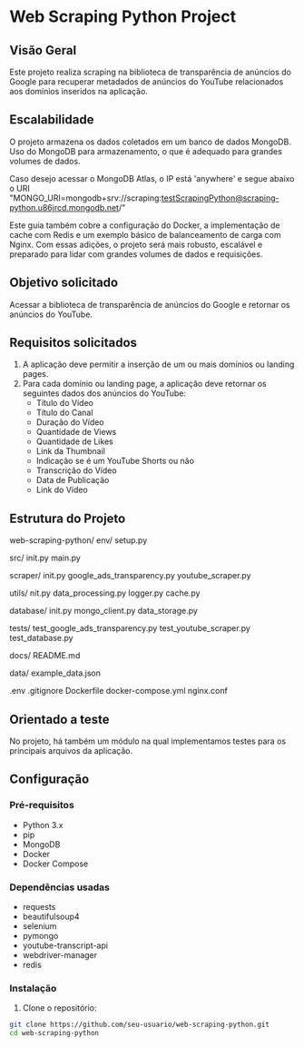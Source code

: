 # Web Scraping Python Project

## Visão Geral

Este projeto realiza scraping na biblioteca de transparência de anúncios do Google para recuperar metadados de anúncios do YouTube relacionados aos domínios inseridos na aplicação. 

## Escalabilidade

O projeto armazena os dados coletados em um banco de dados MongoDB. Uso do MongoDB para armazenamento, o que é adequado para grandes volumes de dados.

Caso desejo acessar o MongoDB Atlas, o IP está 'anywhere' e segue abaixo o URI
"MONGO_URI=mongodb+srv://scraping:testScrapingPython@scraping-python.u86jrcd.mongodb.net/"

Este guia também cobre a configuração do Docker, a implementação de cache com Redis e um exemplo básico de balanceamento de carga com Nginx. Com essas adições, o projeto será mais robusto, escalável e preparado para lidar com grandes volumes de dados e requisições.

## Objetivo solicitado

Acessar a biblioteca de transparência de anúncios do Google e retornar os anúncios do YouTube.

## Requisitos solicitados

1. A aplicação deve permitir a inserção de um ou mais domínios ou landing pages.
2. Para cada domínio ou landing page, a aplicação deve retornar os seguintes dados dos anúncios do YouTube:
    - Título do Vídeo
    - Título do Canal
    - Duração do Vídeo
    - Quantidade de Views
    - Quantidade de Likes
    - Link da Thumbnail
    - Indicação se é um YouTube Shorts ou não
    - Transcrição do Vídeo
    - Data de Publicação
    - Link do Vídeo

## Estrutura do Projeto

web-scraping-python/
env/
setup.py

src/
init.py
main.py

scraper/
init.py
google_ads_transparency.py
youtube_scraper.py

utils/
nit.py
data_processing.py
logger.py
cache.py

database/
init.py
mongo_client.py
data_storage.py

tests/
test_google_ads_transparency.py
test_youtube_scraper.py
test_database.py

docs/
README.md

data/
example_data.json

.env
.gitignore
Dockerfile
docker-compose.yml
nginx.conf

## Orientado a teste

No projeto, há também um módulo na qual implementamos testes para os principais arquivos da aplicação.

## Configuração

### Pré-requisitos

- Python 3.x
- pip
- MongoDB
- Docker
- Docker Compose

### Dependências usadas

- requests
- beautifulsoup4
- selenium
- pymongo
- youtube-transcript-api
- webdriver-manager
- redis

### Instalação

1. Clone o repositório:

```bash
git clone https://github.com/seu-usuario/web-scraping-python.git
cd web-scraping-python